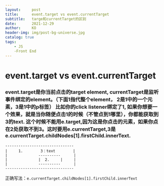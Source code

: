 ```yaml
---
layout:     post
title:      event.target vs event.currentTarget
subtitle:   targe和currentTarget的区别
date:       2021-12-29
author:     KO
header-img: img/post-bg-universe.jpg
catalog: true
tags:
    - JS
    -Front End
---
```



# event.target vs event.currentTarget

### event.target是你当前点击的target element, currentTarget是监听事件绑定的element。（下面1指代整个element， 2是1中的一个元素，3是1中的p标签） 比如你的click listener绑定了1, 如果你想要一个效果，就是当你随便点击1的时候（不管点到1哪里），你都能获取到3的text. 这个时候不能用e.target,因为这是你点击的元素，如果你点在2处获取不到3。这时要用e.currentTarget,3是e.currentTarget.childNodes[1].firstChild.innerText.

```
-------------------------------
|     1.        3：text        |
|              ----------      | 
|              |  2.     |     |
|              ----------      |
-------------------------------
```


正确写法：`e.currentTarget.childNodes[1].firstChild.innerText`
